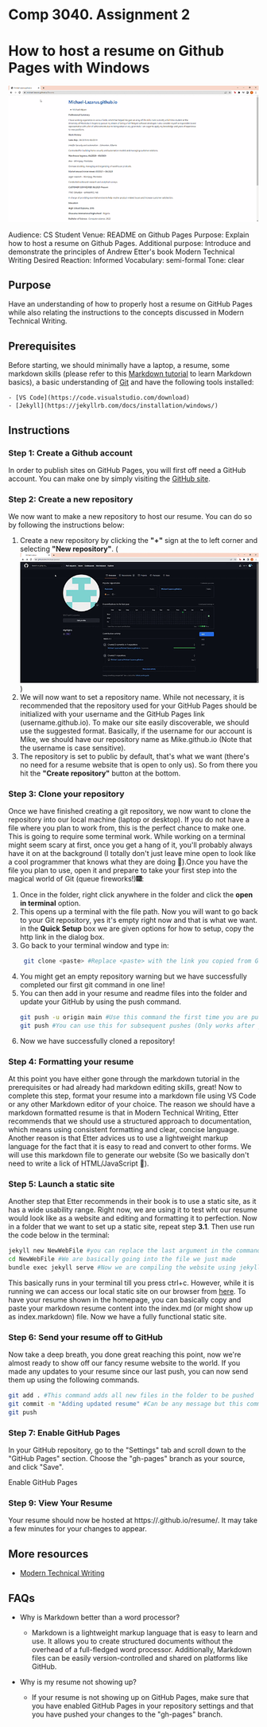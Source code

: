 # Comp 3040. Assignment 2
# How to host a resume on Github Pages with Windows

![Hosted Resume](GIFSource/Hosted%20Resume.gif)


Audience: CS Student
Venue: README on Github Pages
Purpose: Explain how to host a resume on Github Pages.
Additional purpose: Introduce and demonstrate the principles of Andrew Etter's
book Modern Technical Writing
Desired Reaction: Informed
Vocabulary: semi-formal
Tone: clear

## Purpose
Have an understanding of how to properly host a resume on GitHub Pages while also relating the instructions to the concepts discussed in Modern Technical Writing.

## Prerequisites
Before starting, we should minimally have a laptop, a resume, some markdown skills (please refer to this [Markdown tutorial](https://www.markdowntutorial.com/) to learn Markdown basics), a basic understanding of [Git](https://rogerdudler.github.io/git-guide/) and have the following tools installed:

    - [VS Code](https://code.visualstudio.com/download) 
    - [Jekyll](https://jekyllrb.com/docs/installation/windows/)




## Instructions

### Step 1: Create a Github account
In order to publish sites on GitHub Pages, you will first off need a GitHub account. You can make one by simply visiting the [GitHub site](https://github.com/).

### Step 2: Create a new repository
We now want to make a new repository to host our resume. You can do so by following the instructions below:

1. Create a new repository by clicking the **"+"** sign at the to left corner and selecting **"New repository"**.
  (![Making a new repository](GIFSource/newRepo.gif))
1. We will now want to set a repository name. While not necessary, it is recommended that the repository used for your GitHub Pages should be initialized with your username and the GitHub Pages link (username.github.io). To make our site easily discoverable, we should use the suggested format. Basically, if the username for our account is Mike, we should have our repository name as Mike.github.io (Note that the username is case sensitive).
2. The repository is set to public by default, that's what we want (there's no need for a resume website that is open to only us). So from there you hit the **"Create repository"** button at the bottom.


### Step 3: Clone your repository
Once we have finished creating a git repository, we now want to clone the repository into our local machine (laptop or desktop). If you do not have a file where you plan to work from, this is the perfect chance to make one. This is going to require some terminal work. While working on a terminal might seem scary at first, once you get a hang of it, you'll probably always have it on at the background (I totally don't just leave mine open to look like a cool programmer that knows what they are doing 🤥).Once you have the file you plan to use, open it and prepare to take your first step into the magical world of Git (queue fireworks!)🎆:

1. Once in the folder, right click anywhere in the folder and click the **open in terminal** option.
2. This opens up a terminal with the file path. Now you will want to go back to your Git repository, yes it's empty right now and that is what we want. in the **Quick Setup** box we are given options for how to setup, copy the http link in the dialog box. 
3. Go back to your terminal window and type in:
   ``` bash
    git clone <paste> #Replace <paste> with the link you copied from GitHub (You can do this by left clicking on your mouse) 
    ```
4. You might get an empty repository warning but we have successfully completed our first git command in one line!
5. You can then add in your resume and readme files into the folder and update your GitHub by using the push command.
   ``` bash
   git push -u origin main #Use this command the first time you are pushing to the repository
   git push #You can use this for subsequent pushes (Only works after you set up the origin using the command above)
   ``` 
6. Now we have successfully cloned a repository!
   
### Step 4: Formatting your resume
At this point you have either gone through the markdown tutorial in the prerequisites or had already had markdown editing skills, great! Now to complete this step, format your resume into a markdown file using VS Code or any other Markdown editor of your choice. The reason we should have a markdown formatted resume is that in Modern Technical Writing, Etter recommends that we should use a structured approach to documentation, which means using consistent formatting and clear, concise language. Another reason is that Etter advices us to use a lightweight markup language for the fact that it is easy to read and convert to other forms. We will use this markdown file to generate our website (So we basically don't need to write a lick of HTML/JavaScript 🎉).

### Step 5: Launch a static site
Another step that Etter recommends in their book is to use a static site, as it has a wide usability range. Right now, we are using it to test wht our resume would look like as a website and editing and formatting it to perfection. Now in a folder that we want to set up a static site, repeat step **3.1**. Then use run the code below in the terminal:

```bash
jekyll new NewWebFile #you can replace the last argument in the command with anything you want to name the file
cd NewWebFile #We are basically going into the file we just made
bundle exec jekyll serve #Now we are compiling the website using jekyll
```
This basically runs in your terminal till you press ctrl+c. However, while it is running we can access our local static site on our browser from [here](http://localhost:4000). To have your resume shown in the homepage, you can basically copy and paste your markdown resume content into the index.md (or might show up as index.markdown) file. Now we have a fully functional static site.

### Step 6: Send your resume off to GitHub
Now take a deep breath, you done great reaching this point, now we're almost ready to show off our fancy resume website to the world. If you made any updates to your resume since our last push, you can now send them up using the following commands.
``` bash
git add . #This command adds all new files in the folder to be pushed
git commit -m "Adding updated resume" #Can be any message but this command adds a message to let us know the details about this 
git push
```
### Step 7: Enable GitHub Pages
In your GitHub repository, go to the "Settings" tab and scroll down to the "GitHub Pages" section. Choose the "gh-pages" branch as your source, and click "Save".

Enable GitHub Pages

### Step 9: View Your Resume
Your resume should now be hosted at https://<your-github-username>.github.io/resume/. It may take a few minutes for your changes to appear.

## More resources
- [Modern Technical Writing]()

## FAQs
* Why is Markdown better than a word processor?

    - Markdown is a lightweight markup language that is easy to learn and use. It allows you to create structured documents without the overhead of a full-fledged word processor. Additionally, Markdown files can be easily version-controlled and shared on platforms like GitHub.

* Why is my resume not showing up?

    - If your resume is not showing up on GitHub Pages, make sure that you have enabled GitHub Pages in your repository settings and that you have pushed your changes to the "gh-pages" branch.
